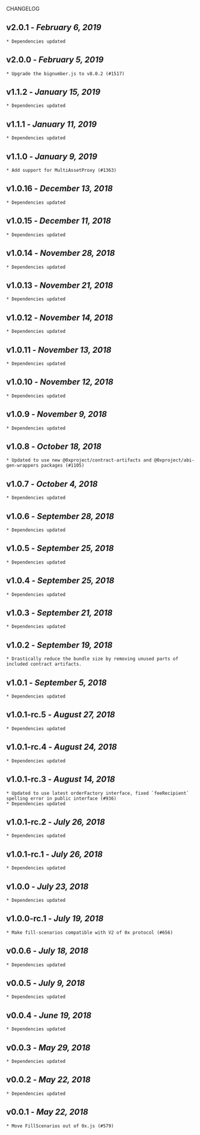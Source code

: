 <!--
changelogUtils.file is auto-generated using the monorepo-scripts package. Don't edit directly.
Edit the package's CHANGELOG.json file only.
-->

CHANGELOG

## v2.0.1 - _February 6, 2019_

    * Dependencies updated

## v2.0.0 - _February 5, 2019_

    * Upgrade the bignumber.js to v8.0.2 (#1517)

## v1.1.2 - _January 15, 2019_

    * Dependencies updated

## v1.1.1 - _January 11, 2019_

    * Dependencies updated

## v1.1.0 - _January 9, 2019_

    * Add support for MultiAssetProxy (#1363)

## v1.0.16 - _December 13, 2018_

    * Dependencies updated

## v1.0.15 - _December 11, 2018_

    * Dependencies updated

## v1.0.14 - _November 28, 2018_

    * Dependencies updated

## v1.0.13 - _November 21, 2018_

    * Dependencies updated

## v1.0.12 - _November 14, 2018_

    * Dependencies updated

## v1.0.11 - _November 13, 2018_

    * Dependencies updated

## v1.0.10 - _November 12, 2018_

    * Dependencies updated

## v1.0.9 - _November 9, 2018_

    * Dependencies updated

## v1.0.8 - _October 18, 2018_

    * Updated to use new @0xproject/contract-artifacts and @0xproject/abi-gen-wrappers packages (#1105)

## v1.0.7 - _October 4, 2018_

    * Dependencies updated

## v1.0.6 - _September 28, 2018_

    * Dependencies updated

## v1.0.5 - _September 25, 2018_

    * Dependencies updated

## v1.0.4 - _September 25, 2018_

    * Dependencies updated

## v1.0.3 - _September 21, 2018_

    * Dependencies updated

## v1.0.2 - _September 19, 2018_

    * Drastically reduce the bundle size by removing unused parts of included contract artifacts.

## v1.0.1 - _September 5, 2018_

    * Dependencies updated

## v1.0.1-rc.5 - _August 27, 2018_

    * Dependencies updated

## v1.0.1-rc.4 - _August 24, 2018_

    * Dependencies updated

## v1.0.1-rc.3 - _August 14, 2018_

    * Updated to use latest orderFactory interface, fixed `feeRecipient` spelling error in public interface (#936)
    * Dependencies updated

## v1.0.1-rc.2 - _July 26, 2018_

    * Dependencies updated

## v1.0.1-rc.1 - _July 26, 2018_

    * Dependencies updated

## v1.0.0 - _July 23, 2018_

    * Dependencies updated

## v1.0.0-rc.1 - _July 19, 2018_

    * Make fill-scenarios compatible with V2 of 0x protocol (#656)

## v0.0.6 - _July 18, 2018_

    * Dependencies updated

## v0.0.5 - _July 9, 2018_

    * Dependencies updated

## v0.0.4 - _June 19, 2018_

    * Dependencies updated

## v0.0.3 - _May 29, 2018_

    * Dependencies updated

## v0.0.2 - _May 22, 2018_

    * Dependencies updated

## v0.0.1 - _May 22, 2018_

    * Move FillScenarios out of 0x.js (#579)
